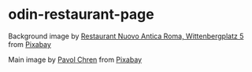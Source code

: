 # odin-restaurant-page

Background image by [Restaurant Nuovo Antica Roma, Wittenbergplatz 5](https://pixabay.com/users/restaurantanticaroma-1405821/?utm_source=link-attribution&utm_medium=referral&utm_campaign=image&utm_content=939435) from [Pixabay](https://pixabay.com//?utm_source=link-attribution&utm_medium=referral&utm_campaign=image&utm_content=939435)

Main image by [Pavol Chren](https://pixabay.com/users/chren-2033163/?utm_source=link-attribution&utm_medium=referral&utm_campaign=image&utm_content=1191725) from [Pixabay](https://pixabay.com//?utm_source=link-attribution&utm_medium=referral&utm_campaign=image&utm_content=1191725)